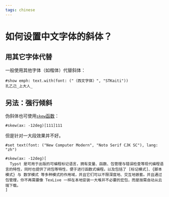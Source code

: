 ```yaml
---
tags: chinese
---
```


# 如何设置中文字体的斜体？

## 用其它字体代替

一般使用其他字体（如楷体）代替斜体：

```typst
#show emph: text.with(font: ("（西文字体）", "STKaiti"))
孔乙己_上大人_
```

## 另法：强行倾斜

伪斜体也可使用[`skew`函数](https://typst.app/docs/reference/layout/skew/)：
```typst
#skew(ax: -12deg)[111]111
```
但是针对一大段效果并不好。
```typst
#set text(font: ("New Computer Modern", "Noto Serif CJK SC"), lang: "zh")

#skew(ax: -12deg)[
  Typst 是可用于出版的可编程标记语言，拥有变量、函数、包管理与错误检查等现代编程语言的特性，同时也提供了闭包等特性，便于进行函数式编程。以及包括了 [标记模式]、{脚本模式} 与 数学模式 等多种模式的作用域，并且它们可以不限深度地、交互地嵌套。并且通过 包管理，你不再需要像 TexLive 一样在本地安装一大堆并不必要的宏包，而是按需自动从云端下载。
]
```
